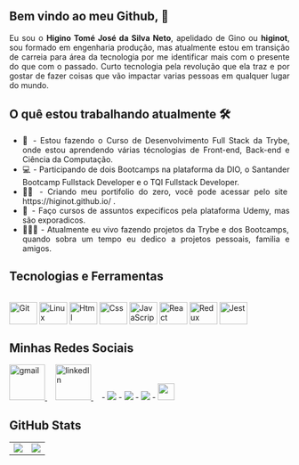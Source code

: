 ## Bem vindo ao meu Github, 👋
<div align="justify" display="flex">
  Eu sou o <strong>Higino Tomé José da Silva Neto</strong>, apelidado de Gino ou <strong>higinot</strong>, sou formado em engenharia produção, mas atualmente estou em transição de carreia para área da tecnologia por me identificar mais com o presente do que com o passado. Curto tecnologia pela revolução que ela traz e por gostar de fazer coisas que vão impactar varias pessoas em qualquer lugar do mundo.

 </div>

## O quê estou trabalhando atualmente 🛠️

<ul align="justify">
  <li>🚀 - Estou fazendo o Curso de Desenvolvimento Full Stack da Trybe, onde estou aprendendo várias técnologias de Front-end, Back-end e Ciência da Computação.</li>
  <li>💻 - Participando de dois Bootcamps na plataforma da DIO, o Santander Bootcamp Fullstack Developer e o TQI Fullstack Developer.</li>
  <li>🏃🏻 - Criando meu portifolio do zero, você pode acessar pelo site https://higinot.github.io/ .</li>
  <li>🧠 - Faço cursos de assuntos expecificos pela plataforma Udemy, mas são exporadicos.</li>
  <li>👨🏻‍💻 - Atualmente eu vivo fazendo projetos da Trybe e dos Bootcamps, quando sobra um tempo eu dedico a projetos pessoais, familia e amigos.</li>
</ul>

## Tecnologias e Ferramentas
<div style="display: inline_block"><br>
  <img align="center" alt="Git" height="40" width="50" src="https://cdn.jsdelivr.net/gh/devicons/devicon/icons/git/git-original.svg"> 
  <img align="center" alt="Linux" height="40" width="50" src="https://cdn.jsdelivr.net/gh/devicons/devicon/icons/linux/linux-original.svg">
  <img align="center" alt="Html" height="40" width="50" src="https://cdn.jsdelivr.net/gh/devicons/devicon/icons/html5/html5-plain-wordmark.svg">
  <img align="center" alt="Css" height="40" width="50" src="https://cdn.jsdelivr.net/gh/devicons/devicon/icons/css3/css3-plain-wordmark.svg">
  <img align="center" alt="JavaScript" height="40" width="50" src="https://cdn.jsdelivr.net/gh/devicons/devicon/icons/javascript/javascript-original.svg">
  <img align="center" alt="React" height="40" width="50" src="https://cdn.jsdelivr.net/gh/devicons/devicon/icons/react/react-original-wordmark.svg">
  <img align="center" alt="Redux" height="40" width="50" src="https://cdn.jsdelivr.net/gh/devicons/devicon/icons/redux/redux-original.svg">
  <img align="center" alt="Jest" height="40" width="50" src="https://cdn.jsdelivr.net/gh/devicons/devicon/icons/jest/jest-plain.svg">
</div>

## Minhas Redes Sociais
<div>
  <a style="margin-right: 15px;" href="engprodhigino@gmail.com" target="_blank">
    <img width="64px" alt="gmail" src="https://cdn-icons-png.flaticon.com/512/281/281769.png" />
  </a>
  <a style="margin-right: 15px;" href="https://www.linkedin.com/in/higino-neto-40634491/" target="_blank">
    <img width="64px" alt="linkedIn" src="https://cdn-icons-png.flaticon.com/512/174/174857.png" />
  </a>
  - <a href="https://www.instagram.com/higinot/"><img src="https://img.shields.io/badge/instagram%20@teen_developer-DD2476?style=for-the-badge&logo=instagram&logoColor=white"/></a>
- <a href="https://www.linkedin.com/in/higino-neto-40634491/"><img src="https://img.shields.io/badge/linkedin%20@saviomartin.1694-344E86?style=for-the-badge&logo=facebook&logoColor=white"/></a>
- <a href="engprodhigino@gmail.com"><img src="https://img.shields.io/badge/gmail%20@saviomartin3-0D95E8?style=for-the-badge&logo=gmail&logoColor=white"/></a>
- <a href="https://savio.works/"><img height="30px" src="https://img.shields.io/badge/My%20Website:%20savio.works-8E2DE2?style=for-the-badge&logo=google%20chrome&logoColor=white"/></a>
</div>

## GitHub Stats
<table>
<tr><td>

  <a href="https://github.com/anuraghazra/github-readme-stats" rel="noopener noreferrer" target="_blank">
    <img align="center" src="https://github-readme-stats.vercel.app/api?username=higinot&show_icons=true&theme=blue-green" />
  </a>

</td><td>

  <a href="https://github.com/anuraghazra/github-readme-stats" rel="noopener noreferrer" target="_blank" target="_blank">
    <img align="center" src="https://github-readme-stats.vercel.app/api/top-langs/?username=higinot&layout=compact&theme=blue-green" />
  </a>

</td></tr>
</table>

